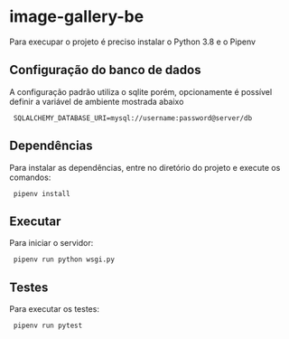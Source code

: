 # image-gallery-be
Para execupar o projeto é preciso instalar o Python 3.8 e o Pipenv

## Configuração do banco de dados
A configuração padrão utiliza o sqlite porém, opcionamente é possível definir a variável de ambiente mostrada abaixo
```
 SQLALCHEMY_DATABASE_URI=mysql://username:password@server/db
```

## Dependências
Para instalar as dependências, entre no diretório do projeto e execute os comandos:
```
 pipenv install
```

## Executar
Para iniciar o servidor:
```
 pipenv run python wsgi.py
```

## Testes
Para executar os testes:
```
 pipenv run pytest
```